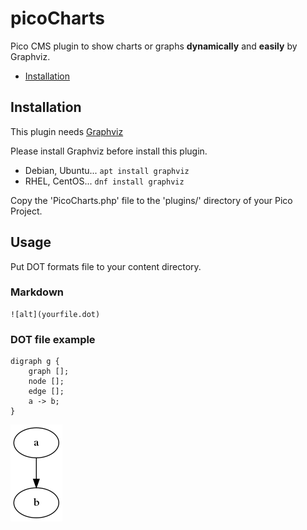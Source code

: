 # picoCharts
Pico CMS plugin to show charts or graphs **dynamically** and **easily** by Graphviz.

* [Installation](#installation)

## Installation
This plugin needs [Graphviz](https://graphviz.org/)

Please install Graphviz before install this plugin. 

* Debian, Ubuntu... `apt install graphviz`
* RHEL, CentOS...   `dnf install graphviz`

Copy the 'PicoCharts.php' file to the 'plugins/' directory of your Pico Project.

## Usage

Put DOT formats file to your content directory.

### Markdown

```
![alt](yourfile.dot)
```

### DOT file example

```
digraph g {
    graph [];
    node [];
    edge [];
    a -> b;
}
```

![example](example.dot.png)
